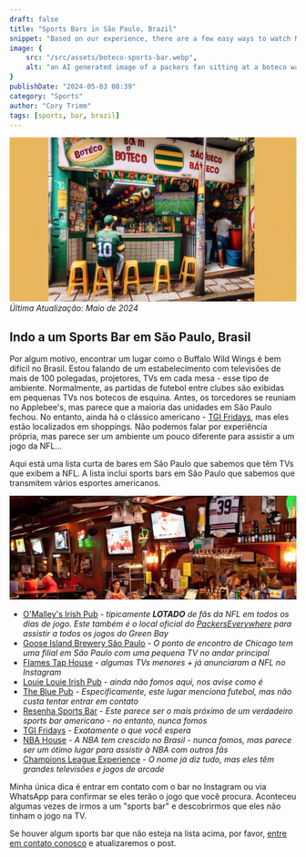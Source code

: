 ```yaml
---
draft: false
title: "Sports Bars in São Paulo, Brazil"
snippet: "Based on our experience, there are a few easy ways to watch NFL, NBA, and other sports while visiting Brazil."
image: {
    src: "/src/assets/boteco-sports-bar.webp",
    alt: "an AI generated image of a packers fan sitting at a boteco watching the game"
}
publishDate: "2024-05-03 08:39"
category: "Sports"
author: "Cory Trimm"
tags: [sports, bar, brazil]
---
```


![Foto gerada por IA de um boteco com um fã de esportes assistindo televisão](../../assets/boteco-sports-bar.webp)
_Última Atualização: Maio de 2024_

## Indo a um Sports Bar em São Paulo, Brasil
Por algum motivo, encontrar um lugar como o Buffalo Wild Wings é bem difícil no Brasil. Estou falando de um estabelecimento com televisões de mais de 100 polegadas, projetores, TVs em cada mesa - esse tipo de ambiente. Normalmente, as partidas de futebol entre clubes são exibidas em pequenas TVs nos botecos de esquina. Antes, os torcedores se reuniam no Applebee's, mas parece que a maioria das unidades em São Paulo fechou. No entanto, ainda há o clássico americano - [TGI Fridays](https://www.google.com/maps/search/TGI+Fridays/@-23.6011142,-46.6829626,14z/data=!3m1!4b1?entry=ttu), mas eles estão localizados em shoppings. Não podemos falar por experiência própria, mas parece ser um ambiente um pouco diferente para assistir a um jogo da NFL...

Aqui está uma lista curta de bares em São Paulo que sabemos que têm TVs que exibem a NFL. A lista inclui sports bars em São Paulo que sabemos que transmitem vários esportes americanos.

![O interior do O'Malley's Irish Pub](../../assets/omalleys-interior.png)

- [O'Malley's Irish Pub](https://www.omalleysbar.net/) - _tipicamente __LOTADO__ de fãs da NFL em todos os dias de jogo. Este também é o local oficial do [PackersEverywhere](https://www.packerseverywhere.com/find-a-bar/bar-details/Index?id=dade858a-fa8f-6ce3-be09-ff000095b832) para assistir a todos os jogos do Green Bay_
- [Goose Island Brewery São Paulo](https://www.instagram.com/gooseislandsp/) - _O ponto de encontro de Chicago tem uma filial em São Paulo com uma pequena TV no andar principal_
- [Flames Tap House](https://www.instagram.com/flamestaphouse/) - _algumas TVs menores + já anunciaram a NFL no Instagram_
- [Louie Louie Irish Pub](https://www.google.com/maps/place/Louie+Louie+bar/@-23.5669222,-46.6689673,13.61z/data=!4m10!1m2!2m1!1ssports+bar,+sao+paulo!3m6!1s0x94ce50bf0d6a9373:0xd5d2f7a001bd7582!8m2!3d-23.6214099!4d-46.6886394!15sChVzcG9ydHMgYmFyLCBzYW8gcGF1bG9aFiIUc3BvcnRzIGJhciBzYW8gcGF1bG-SAQlpcmlzaF9wdWKaASNDaFpEU1VoTk1HOW5TMFZKUTBGblNVUkJPVGMyZGxKbkVBReABAA!16s%2Fg%2F1tdryfkn?entry=ttu) - _ainda não fomos aqui, nos avise como é_
- [The Blue Pub](https://www.google.com/maps/place/The+Blue+Pub/@-23.5631298,-46.691461,13z/data=!4m10!1m2!2m1!1ssports+bar,+sao+paulo!3m6!1s0x94ce59b7f5dbd095:0x8e95eaf51d622918!8m2!3d-23.5631298!4d-46.6502623!15sChVzcG9ydHMgYmFyLCBzYW8gcGF1bG9aFiIUc3BvcnRzIGJhciBzYW8gcGF1bG-SAQNiYXKaASRDaGREU1VoTk1HOW5TMFZKUTBGblNVUkhhbHBsYVhGblJSQULgAQA!16s%2Fg%2F1w15_ktp?entry=ttu) - _Especificamente, este lugar menciona futebol, mas não custa tentar entrar em contato_
- [Resenha Sports Bar](https://www.google.com/maps/place/Resenha+Sports+Bar/@-23.5531014,-46.5634906,17z/data=!4m6!3m5!1s0x94ce5e85438d85c7:0xb8d5a338010ab0d2!8m2!3d-23.5529904!4d-46.563481!16s%2Fg%2F11fzf7v1zl?entry=ttu) - _Este parece ser o mais próximo de um verdadeiro sports bar americano - no entanto, nunca fomos_
- [TGI Fridays](https://www.google.com/maps/search/TGI+Fridays/@-23.6011142,-46.6829626,14z/data=!3m1!4b1?entry=ttu) - _Exatamente o que você espera_
- [NBA House](https://nbahouse.com.br/) - _A NBA tem crescido no Brasil - nunca fomos, mas parece ser um ótimo lugar para assistir à NBA com outros fãs_
- [Champions League Experience](http://www.championsexperience.com.br/) - _O nome já diz tudo, mas eles têm grandes televisões e jogos de arcade_

Minha única dica é entrar em contato com o bar no Instagram ou via WhatsApp para confirmar se eles terão o jogo que você procura. Aconteceu algumas vezes de irmos a um "sports bar" e descobrirmos que eles não tinham o jogo na TV.

Se houver algum sports bar que não esteja na lista acima, por favor, [entre em contato conosco](/contact) e atualizaremos o post.
